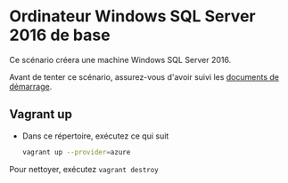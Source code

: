 # Ordinateur Windows SQL Server 2016 de base
Ce scénario créera une machine Windows SQL Server 2016.

Avant de tenter ce scénario, assurez-vous d'avoir suivi les [documents de démarrage](../../README.md#getting-started).

## Vagrant up
- Dans ce répertoire, exécutez ce qui suit
  ```bash
  vagrant up --provider=azure
  ```
  
Pour nettoyer, exécutez `vagrant destroy`
